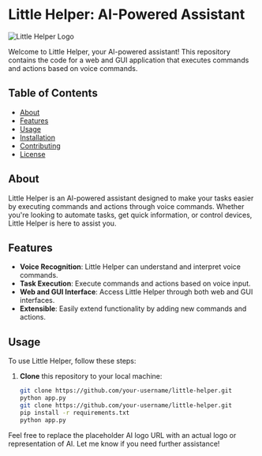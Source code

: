 # Little Helper: AI-Powered Assistant

![Little Helper Logo](https://example.com/ai_logo.png)

Welcome to Little Helper, your AI-powered assistant! This repository contains the code for a web and GUI application that executes commands and actions based on voice commands.

## Table of Contents

- [About](#about)
- [Features](#features)
- [Usage](#usage)
- [Installation](#installation)
- [Contributing](#contributing)
- [License](#license)

## About

Little Helper is an AI-powered assistant designed to make your tasks easier by executing commands and actions through voice commands. Whether you're looking to automate tasks, get quick information, or control devices, Little Helper is here to assist you.

## Features

- **Voice Recognition**: Little Helper can understand and interpret voice commands.
- **Task Execution**: Execute commands and actions based on voice input.
- **Web and GUI Interface**: Access Little Helper through both web and GUI interfaces.
- **Extensible**: Easily extend functionality by adding new commands and actions.

## Usage

To use Little Helper, follow these steps:

1. **Clone** this repository to your local machine:

   ```bash
   git clone https://github.com/your-username/little-helper.git
   python app.py
   git clone https://github.com/your-username/little-helper.git
   pip install -r requirements.txt
   python app.py

Feel free to replace the placeholder AI logo URL with an actual logo or representation of AI. Let me know if you need further assistance!
